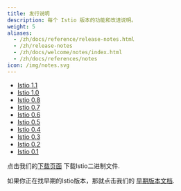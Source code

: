 ```yaml
---
title: 发行说明
description: 每个 Istio 版本的功能和改进说明。
weight: 5
aliases:
  - /zh/docs/reference/release-notes.html
  - /zh/release-notes
  - /zh/docs/welcome/notes/index.html
  - /zh/docs/references/notes
icon: /img/notes.svg
---
```


- [Istio 1.1](./1.1)
- [Istio 1.0](./1.0)
- [Istio 0.8](./0.8)
- [Istio 0.7](./0.7)
- [Istio 0.6](./0.6)
- [Istio 0.5](./0.5)
- [Istio 0.4](./0.4)
- [Istio 0.3](./0.3)
- [Istio 0.2](./0.2)
- [Istio 0.1](./0.1)

点击我们的[下载页面](https://github.com/istio/istio/releases) 下载Istio二进制文件.

如果你正在找早期的Istio版本，那就点击我们的 [早期版本文档](https://archive.istio.io/).